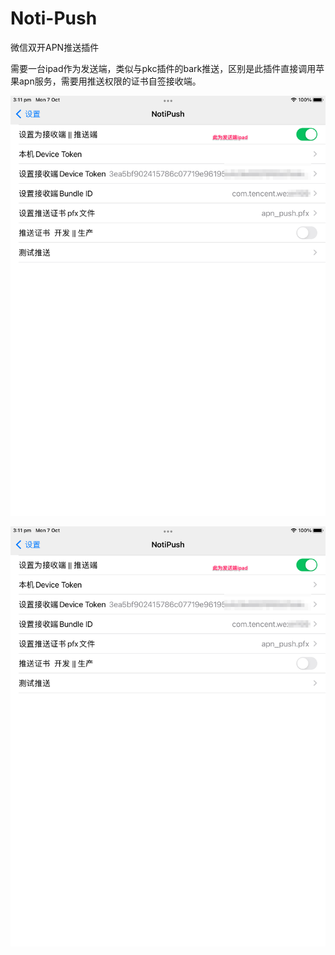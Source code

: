 # Noti-Push
微信双开APN推送插件

需要一台ipad作为发送端，类似与pkc插件的bark推送，区别是此插件直接调用苹果apn服务，需要用推送权限的证书自签接收端。

![pusher](./pusher.png)


![receiver](./pusher.png)